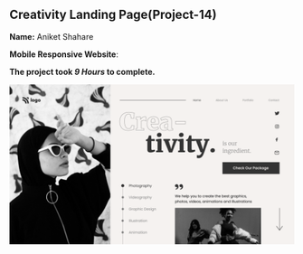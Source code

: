 ## Creativity Landing Page(Project-14)  

**Name:** Aniket Shahare

**Mobile Responsive Website**:

**The project took ***9 Hours*** to complete.** 


![image](download%20(1).png)